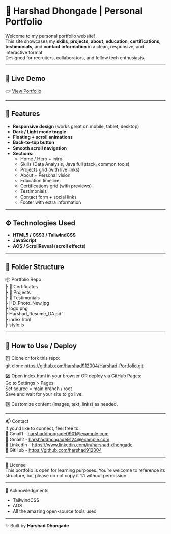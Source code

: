 # 🚀 Harshad Dhongade | Personal Portfolio

Welcome to my personal portfolio website!  
This site showcases my **skills**, **projects**, **about**, **education**, **certifications**, **testimonials**, and **contact information** in a clean, responsive, and interactive format.  
Designed for recruiters, collaborators, and fellow tech enthusiasts.

---

## 🌟 Live Demo
👉 [View Portfolio](https://harshad912004.github.io/Harshad-Portfolio/)

---

## 📌 Features

- **Responsive design** (works great on mobile, tablet, desktop)
- **Dark / Light mode toggle**
- **Floating + scroll animations**
- **Back-to-top button**
- **Smooth scroll navigation**
- **Sections:**
  - Home / Hero + intro
  - Skills (Data Analysis, Java full stack, common tools)
  - Projects grid (with live links)
  - About + Personal vision
  - Education timeline
  - Certifications grid (with previews)
  - Testimonials
  - Contact form + social links
  - Footer with extra information

---

## ⚙ Technologies Used

- **HTML5 / CSS3 / TailwindCSS**
- **JavaScript**
- **AOS / ScrollReveal (scroll effects)**

---

## 📁 Folder Structure
📦 Portfolio Repo  
┣ 📂 Certificates  
┣ 📂 Projects  
┣ 📂 Testimonials  
┣ HD_Photo_New.jpg  
┣ logo.png  
┣ Harshad_Resume_DA.pdf  
┣ index.html  
┣ style.js  

---

## 📌 How to Use / Deploy

1️⃣ Clone or fork this repo:  
git clone https://github.com/harshad912004/Harshad-Portfolio.git  

2️⃣ Open index.html in your browser OR deploy via GitHub Pages:  
Go to Settings > Pages  
Set source = main branch / root  
Save and wait for your site to go live!  

3️⃣ Customize content (images, text, links) as needed.  

---

📬 Contact  
If you'd like to connect, feel free to:  
💌 Gmail1 - harshaddhongade0901@example.com  
💌 Gmail2 - harshaddhongade9124@example.com  
🔗 LinkedIn - https://www.linkedin.com/in/harshad-dhongade  
🔗 GitHub - https://github.com/harshad912004  

---

📄 License  
This portfolio is open for learning purposes. You’re welcome to reference its structure, but please do not copy it 1:1 without permission.  

---

🙌 Acknowledgments  
 - TailwindCSS
 - AOS
 - All the amazing open-source tools used  

---

✨ Built by **Harshad Dhongade**
